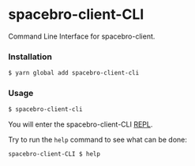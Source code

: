 # spacebro-client-CLI

Command Line Interface for spacebro-client.

### Installation

```bash
$ yarn global add spacebro-client-cli
```

### Usage

```bash
$ spacebro-client-cli
```

You will enter the spacebro-client-CLI [REPL](https://en.wikipedia.org/wiki/Read%E2%80%93eval%E2%80%93print_loop).

Try to run the `help` command to see what can be done:
```
spacebro-client-CLI $ help
```
